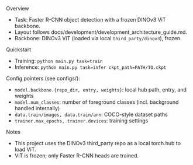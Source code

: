 Overview

- Task: Faster R-CNN object detection with a frozen DINOv3 ViT backbone.
- Layout follows docs/development/development_architecture_guide.md.
- Backbone: DINOv3 ViT (loaded via local `third_party/dinov3`), frozen.

Quickstart

- Training: `python main.py task=train`
- Inference: `python main.py task=infer ckpt_path=PATH/TO.ckpt`

Config pointers (see configs/):

- `model.backbone.{repo_dir, entry, weights}`: local hub path, entry, and weights
- `model.num_classes`: number of foreground classes (incl. background handled internally)
- `data.train/images, data.train/ann`: COCO-style dataset paths
- `trainer.max_epochs, trainer.devices`: training settings

Notes

- This project uses the DINOv3 third_party repo as a local torch.hub to load ViT.
- ViT is frozen; only Faster R-CNN heads are trained.
